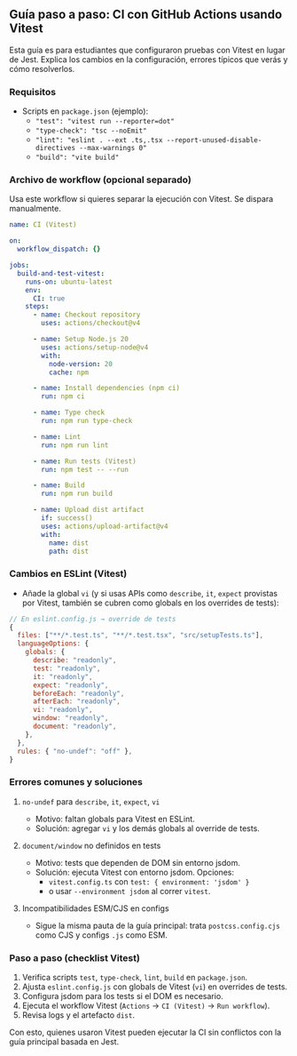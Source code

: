 ## Guía paso a paso: CI con GitHub Actions usando Vitest

Esta guía es para estudiantes que configuraron pruebas con Vitest en lugar de Jest. Explica los cambios en la configuración, errores típicos que verás y cómo resolverlos.

### Requisitos
- Scripts en `package.json` (ejemplo):
  - `"test": "vitest run --reporter=dot"`
  - `"type-check": "tsc --noEmit"`
  - `"lint": "eslint . --ext .ts,.tsx --report-unused-disable-directives --max-warnings 0"`
  - `"build": "vite build"`

### Archivo de workflow (opcional separado)
Usa este workflow si quieres separar la ejecución con Vitest. Se dispara manualmente.

```yaml
name: CI (Vitest)

on:
  workflow_dispatch: {}

jobs:
  build-and-test-vitest:
    runs-on: ubuntu-latest
    env:
      CI: true
    steps:
      - name: Checkout repository
        uses: actions/checkout@v4

      - name: Setup Node.js 20
        uses: actions/setup-node@v4
        with:
          node-version: 20
          cache: npm

      - name: Install dependencies (npm ci)
        run: npm ci

      - name: Type check
        run: npm run type-check

      - name: Lint
        run: npm run lint

      - name: Run tests (Vitest)
        run: npm test -- --run

      - name: Build
        run: npm run build

      - name: Upload dist artifact
        if: success()
        uses: actions/upload-artifact@v4
        with:
          name: dist
          path: dist
```

### Cambios en ESLint (Vitest)
- Añade la global `vi` (y si usas APIs como `describe`, `it`, `expect` provistas por Vitest, también se cubren como globals en los overrides de tests):

```js
// En eslint.config.js → override de tests
{
  files: ["**/*.test.ts", "**/*.test.tsx", "src/setupTests.ts"],
  languageOptions: {
    globals: {
      describe: "readonly",
      test: "readonly",
      it: "readonly",
      expect: "readonly",
      beforeEach: "readonly",
      afterEach: "readonly",
      vi: "readonly",
      window: "readonly",
      document: "readonly",
    },
  },
  rules: { "no-undef": "off" },
}
```

### Errores comunes y soluciones
1) `no-undef` para `describe`, `it`, `expect`, `vi`
   - Motivo: faltan globals para Vitest en ESLint.
   - Solución: agregar `vi` y los demás globals al override de tests.

2) `document/window` no definidos en tests
   - Motivo: tests que dependen de DOM sin entorno jsdom.
   - Solución: ejecuta Vitest con entorno jsdom. Opciones:
     - `vitest.config.ts` con `test: { environment: 'jsdom' }`
     - o usar `--environment jsdom` al correr `vitest`.

3) Incompatibilidades ESM/CJS en configs
   - Sigue la misma pauta de la guía principal: trata `postcss.config.cjs` como CJS y configs `.js` como ESM.

### Paso a paso (checklist Vitest)
1. Verifica scripts `test`, `type-check`, `lint`, `build` en `package.json`.
2. Ajusta `eslint.config.js` con globals de Vitest (`vi`) en overrides de tests.
3. Configura jsdom para los tests si el DOM es necesario.
4. Ejecuta el workflow Vitest (`Actions` → `CI (Vitest)` → `Run workflow`).
5. Revisa logs y el artefacto `dist`.

Con esto, quienes usaron Vitest pueden ejecutar la CI sin conflictos con la guía principal basada en Jest.

